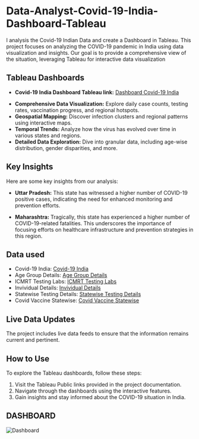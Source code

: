 # Data-Analyst-Covid-19-India-Dashboard-Tableau
I analysis the Covid-19 Indian Data and create a Dashboard in Tableau. This project focuses on analyzing the COVID-19 pandemic in India using data visualization and insights. Our goal is to provide a comprehensive view of the situation, leveraging Tableau for interactive data visualization

## Tableau Dashboards
- **Covid-19 India Dashboard Tableau link:**  <a href="https://public.tableau.com/app/profile/ashutosh.maurya4181/viz/Book4_17431519738620/Dashboard12?publish=yes"> Dashboard Covid-19 India </a>  

+ **Comprehensive Data Visualization:**   Explore daily case counts, testing rates, vaccination progress, and regional hotspots.
+ **Geospatial Mapping:** Discover infection clusters and regional patterns using interactive maps.
+ **Temporal Trends:** Analyze how the virus has evolved over time in various states and regions.
+ **Detailed Data Exploration:** Dive into granular data, including age-wise distribution, gender disparities, and more.
## Key Insights
Here are some key insights from our analysis:

+ **Uttar Pradesh:** This state has witnessed a higher number of COVID-19 positive cases, indicating the need for enhanced monitoring and prevention efforts.

+ **Maharashtra:** Tragically, this state has experienced a higher number of COVID-19-related fatalities. This underscores the importance of focusing efforts on healthcare infrastructure and prevention strategies in this region.

## Data used
- Covid-19 India: <a href="https://github.com/Ashutosh-py7/Data-Analyst-Covid-19-India-Dashboard-Tableau/blob/main/covid_19_india.csv"> Covid-19 India </a>
- Age Group Details: <a href="https://github.com/Ashutosh-py7/Data-Analyst-Covid-19-India-Dashboard-Tableau/blob/main/AgeGroupDetails.csv"> Age Group Details </a>
- ICMRT Testing Labs: <a href="https://github.com/Ashutosh-py7/Data-Analyst-Covid-19-India-Dashboard-Tableau/blob/main/ICMRTestingLabs.csv"> ICMRT Testing Labs </a>
- Invividual Details: <a href="https://github.com/Ashutosh-py7/Data-Analyst-Covid-19-India-Dashboard-Tableau/blob/main/IndividualDetails.csv"> Invividual Details </a>
- Statewise Testing Details: <a href="https://github.com/Ashutosh-py7/Data-Analyst-Covid-19-India-Dashboard-Tableau/blob/main/StatewiseTestingDetails.csv"> Statewise Testing Details </a>
- Covid Vaccine Statewise: <a href="https://github.com/Ashutosh-py7/Data-Analyst-Covid-19-India-Dashboard-Tableau/blob/main/covid_vaccine_statewise.csv"> Covid Vaccine Statewise </a>

## Live Data Updates
The project includes live data feeds to ensure that the information remains current and pertinent.

## How to Use
To explore the Tableau dashboards, follow these steps:

1. Visit the Tableau Public links provided in the project documentation.
2. Navigate through the dashboards using the interactive features.
3. Gain insights and stay informed about the COVID-19 situation in India.

## DASHBOARD

![Dashboard](https://github.com/user-attachments/assets/032c0038-a3f7-4ffa-87b6-09cc76af6583)

